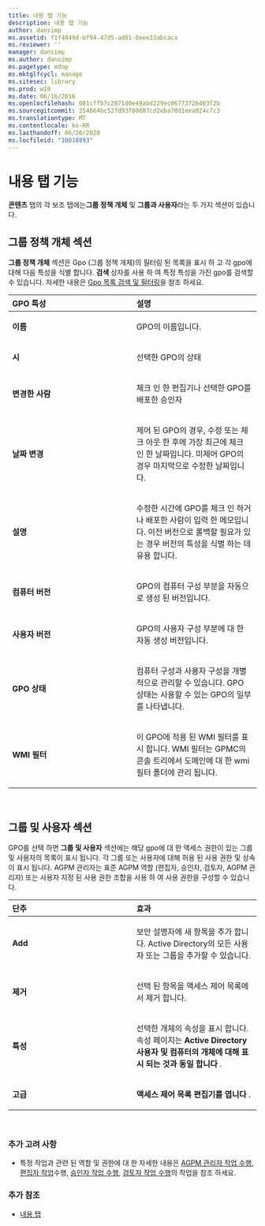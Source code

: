 ```yaml
---
title: 내용 탭 기능
description: 내용 탭 기능
author: dansimp
ms.assetid: f1f4849d-bf94-47d5-ad81-0eee33abcaca
ms.reviewer: ''
manager: dansimp
ms.author: dansimp
ms.pagetype: mdop
ms.mktglfcycl: manage
ms.sitesec: library
ms.prod: w10
ms.date: 06/16/2016
ms.openlocfilehash: 081cffb7c2871d0e49abd229ec06773726483f2b
ms.sourcegitcommit: 354664bc527d93f80687cd2eba70d1eea024c7c3
ms.translationtype: MT
ms.contentlocale: ko-KR
ms.lasthandoff: 06/26/2020
ms.locfileid: "10818893"
---
```

# 내용 탭 기능


**콘텐츠** 탭의 각 보조 탭에는**그룹 정책 개체** 및 **그룹과 사용자**라는 두 가지 섹션이 있습니다.

## 그룹 정책 개체 섹션


**그룹 정책 개체** 섹션은 Gpo (그룹 정책 개체)의 필터링 된 목록을 표시 하 고 각 gpo에 대해 다음 특성을 식별 합니다. **검색** 상자를 사용 하 여 특정 특성을 가진 gpo를 검색할 수 있습니다. 자세한 내용은 [Gpo 목록 검색 및 필터링](search-and-filter-the-list-of-gpos.md)을 참조 하세요.

<table>
<colgroup>
<col width="50%" />
<col width="50%" />
</colgroup>
<thead>
<tr class="header">
<th align="left">GPO 특성</th>
<th align="left">설명</th>
</tr>
</thead>
<tbody>
<tr class="odd">
<td align="left"><p><strong>이름</strong></p></td>
<td align="left"><p>GPO의 이름입니다.</p></td>
</tr>
<tr class="even">
<td align="left"><p><strong>시</strong></p></td>
<td align="left"><p>선택한 GPO의 상태</p></td>
</tr>
<tr class="odd">
<td align="left"><p><strong>변경한 사람</strong></p></td>
<td align="left"><p>체크 인 한 편집기나 선택한 GPO를 배포한 승인자</p></td>
</tr>
<tr class="even">
<td align="left"><p><strong>날짜 변경</strong></p></td>
<td align="left"><p>제어 된 GPO의 경우, 수정 또는 체크 아웃 한 후에 가장 최근에 체크 인 한 날짜입니다. 미제어 GPO의 경우 마지막으로 수정한 날짜입니다.</p></td>
</tr>
<tr class="odd">
<td align="left"><p><strong>설명</strong></p></td>
<td align="left"><p>수정한 시간에 GPO를 체크 인 하거나 배포한 사람이 입력 한 메모입니다. 이전 버전으로 롤백할 필요가 있는 경우 버전의 특성을 식별 하는 데 유용 합니다.</p></td>
</tr>
<tr class="even">
<td align="left"><p><strong>컴퓨터 버전</strong></p></td>
<td align="left"><p>GPO의 컴퓨터 구성 부분을 자동으로 생성 된 버전입니다.</p></td>
</tr>
<tr class="odd">
<td align="left"><p><strong>사용자 버전</strong></p></td>
<td align="left"><p>GPO의 사용자 구성 부분에 대 한 자동 생성 버전입니다.</p></td>
</tr>
<tr class="even">
<td align="left"><p><strong>GPO 상태</strong></p></td>
<td align="left"><p>컴퓨터 구성과 사용자 구성을 개별적으로 관리할 수 있습니다. GPO 상태는 사용할 수 있는 GPO의 일부를 나타냅니다.</p></td>
</tr>
<tr class="odd">
<td align="left"><p><strong>WMI 필터</strong></p></td>
<td align="left"><p>이 GPO에 적용 된 WMI 필터를 표시 합니다. WMI 필터는 <strong> </strong> GPMC의 콘솔 트리에서 도메인에 대 한 wmi 필터 폴더에 관리 됩니다.</p></td>
</tr>
</tbody>
</table>

 

## 그룹 및 사용자 섹션


GPO를 선택 하면 **그룹 및 사용자** 섹션에는 해당 gpo에 대 한 액세스 권한이 있는 그룹 및 사용자의 목록이 표시 됩니다. 각 그룹 또는 사용자에 대해 허용 된 사용 권한 및 상속이 표시 됩니다. AGPM 관리자는 표준 AGPM 역할 (편집자, 승인자, 검토자, AGPM 관리자) 또는 사용자 지정 된 사용 권한 조합을 사용 하 여 사용 권한을 구성할 수 있습니다.

<table>
<colgroup>
<col width="50%" />
<col width="50%" />
</colgroup>
<thead>
<tr class="header">
<th align="left">단추</th>
<th align="left">효과</th>
</tr>
</thead>
<tbody>
<tr class="odd">
<td align="left"><p><strong>Add</strong></p></td>
<td align="left"><p>보안 설명자에 새 항목을 추가 합니다. Active Directory의 모든 사용자 또는 그룹을 추가할 수 있습니다.</p></td>
</tr>
<tr class="even">
<td align="left"><p><strong>제거</strong></p></td>
<td align="left"><p>선택 된 항목을 액세스 제어 목록에서 제거 합니다.</p></td>
</tr>
<tr class="odd">
<td align="left"><p><strong>특성</strong></p></td>
<td align="left"><p>선택한 개체의 속성을 표시 합니다. 속성 페이지는 <strong> Active Directory 사용자 및 컴퓨터의 개체에 대해 표시 되는 것과 동일 합니다 </strong> .</p></td>
</tr>
<tr class="even">
<td align="left"><p><strong>고급</strong></p></td>
<td align="left"><p><strong>액세스 제어 목록 편집기를 엽니다 </strong> .</p></td>
</tr>
</tbody>
</table>

 

### 추가 고려 사항

-   특정 작업과 관련 된 역할 및 권한에 대 한 자세한 내용은 [AGPM 관리자 작업 수행](performing-agpm-administrator-tasks-agpm40.md), [편집자 작업](performing-editor-tasks-agpm40.md)수행, [승인자 작업 수행](performing-approver-tasks-agpm40.md), [검토자 작업 수행](performing-reviewer-tasks-agpm40.md)의 작업을 참조 하세요.

### 추가 참조

-   [내용 탭](contents-tab-agpm40.md)

 

 





